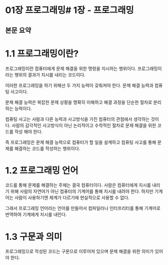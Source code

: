 # 01장 프로그래밍# 1장 - 프로그래밍

## 본문 요약

# 1.1 프로그래밍이란?

프로그래밍이란 컴퓨터에게 문제 해결을 위한 명령을 지시하는 행위이다. 프로그래밍이라는 행위의 결과가 지시를 내리는 코드이다.

이러한 프로그래밍을 하기 위해선 두 가지 능력이 갖춰져야 한다. 문제 해결 능력과 컴퓨팅 사고이다.

문제 해결 능력은 복잡한 문제 상황을 명확히 이해하고 해결 과정을 단순한 절차로 분리하는 능력이다.

컴퓨팅 사고는 사람과 다른 능력과 사고방식을 가진 컴퓨터의 관점에서 생각하는 것이다. 사람의 감각적인 사고방식이 아닌 논리적이고 수학적인 절차로 문제 해결을 위한 코드를 작성 해야 한다.

즉 프로그래밍은 문제 해결 능력으로 컴퓨터가 할 일을 설계하고 컴퓨팅 사고를 통해 문제를 해결하는 코드를 작성하는 행위이다.

# 1.2 프로그래밍 언어

코드를 통해 문제를 해결하는 주체는 결국 컴퓨터이다. 사람은 컴퓨터에게 지시를 내리기 위해 사람의 자연어가 아닌 컴퓨터의 기계어를 통해 지시를 내려야 한다. 하지만 기계어는 사람이 사용하기엔 체계가 다르기에 현실적으로 사용할 수 없다.

그래서 프로그래밍 언어라는 언어를 만들어서 컴파일러나 인터프리터를 통해 기계어로 번역하여 기계에게 지시를 내린다.

# 1.3 구문과 의미

프로그래밍으로 작성된 코드는 구문으로 이루어져 있으며 문제 해결을 위한 의미가 있어야 한다.
